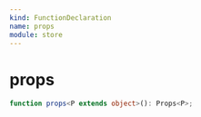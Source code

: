 ```yaml
---
kind: FunctionDeclaration
name: props
module: store
---
```


# props

```ts
function props<P extends object>(): Props<P>;
```
